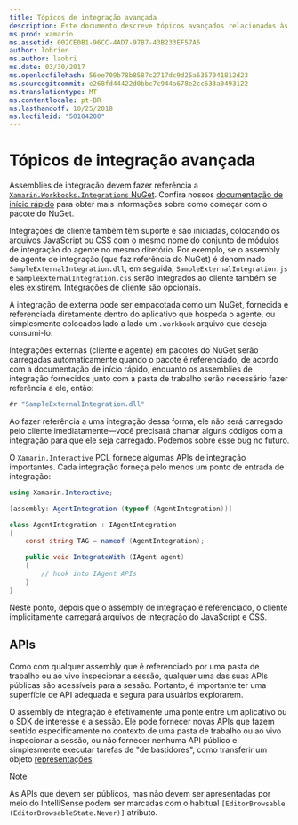 ```yaml
---
title: Tópicos de integração avançada
description: Este documento descreve tópicos avançados relacionados às integrações de pastas de trabalho do Xamarin. Ele aborda o pacote Xamarin.Workbook.Integrations NuGet e a exposição de API dentro de uma pasta de trabalho do Xamarin.
ms.prod: xamarin
ms.assetid: 002CE0B1-96CC-4AD7-97B7-43B233EF57A6
author: lobrien
ms.author: laobri
ms.date: 03/30/2017
ms.openlocfilehash: 56ee709b78b8587c2717dc9d25a6357041812d23
ms.sourcegitcommit: e268fd44422d0bbc7c944a678e2cc633a0493122
ms.translationtype: MT
ms.contentlocale: pt-BR
ms.lasthandoff: 10/25/2018
ms.locfileid: "50104200"
---
```

# <a name="advanced-integration-topics"></a>Tópicos de integração avançada

Assemblies de integração devem fazer referência a [ `Xamarin.Workbooks.Integrations` NuGet][nuget]. Confira nossos [documentação de início rápido](~/tools/workbooks/sdk/index.md) para obter mais informações sobre como começar com o pacote do NuGet.

Integrações de cliente também têm suporte e são iniciadas, colocando os arquivos JavaScript ou CSS com o mesmo nome do conjunto de módulos de integração do agente no mesmo diretório. Por exemplo, se o assembly de agente de integração (que faz referência do NuGet) é denominado `SampleExternalIntegration.dll`, em seguida, `SampleExternalIntegration.js` e `SampleExternalIntegration.css` serão integrados ao cliente também se eles existirem. Integrações de cliente são opcionais.

A integração de externa pode ser empacotada como um NuGet, fornecida e referenciada diretamente dentro do aplicativo que hospeda o agente, ou simplesmente colocados lado a lado um `.workbook` arquivo que deseja consumi-lo.

Integrações externas (cliente e agente) em pacotes do NuGet serão carregadas automaticamente quando o pacote é referenciado, de acordo com a documentação de início rápido, enquanto os assemblies de integração fornecidos junto com a pasta de trabalho serão necessário fazer referência a ele, então:

```csharp
#r "SampleExternalIntegration.dll"
```

Ao fazer referência a uma integração dessa forma, ele não será carregado pelo cliente imediatamente&mdash;você precisará chamar alguns códigos com a integração para que ele seja carregado. Podemos sobre esse bug no futuro.

O `Xamarin.Interactive` PCL fornece algumas APIs de integração importantes. Cada integração forneça pelo menos um ponto de entrada de integração:

```csharp
using Xamarin.Interactive;

[assembly: AgentIntegration (typeof (AgentIntegration))]

class AgentIntegration : IAgentIntegration
{
    const string TAG = nameof (AgentIntegration);

    public void IntegrateWith (IAgent agent)
    {
        // hook into IAgent APIs
    }
}
```

Neste ponto, depois que o assembly de integração é referenciado, o cliente implicitamente carregará arquivos de integração do JavaScript e CSS.

## <a name="apis"></a>APIs

Como com qualquer assembly que é referenciado por uma pasta de trabalho ou ao vivo inspecionar a sessão, qualquer uma das suas APIs públicas são acessíveis para a sessão. Portanto, é importante ter uma superfície de API adequada e segura para usuários explorarem.

O assembly de integração é efetivamente uma ponte entre um aplicativo ou o SDK de interesse e a sessão. Ele pode fornecer novas APIs que fazem sentido especificamente no contexto de uma pasta de trabalho ou ao vivo inspecionar a sessão, ou não fornecer nenhuma API público e simplesmente executar tarefas de "de bastidores", como transferir um objeto [representações](~/tools/workbooks/sdk/representations.md).

> [!NOTE]
> As APIs que devem ser públicos, mas não devem ser apresentadas por meio do IntelliSense podem ser marcadas com o habitual `[EditorBrowsable (EditorBrowsableState.Never)]` atributo.

[nuget]: https://nuget.org/packages/Xamarin.Workbooks.Integration
